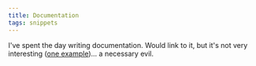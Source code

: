 ```yaml
---
title: Documentation
tags: snippets
---
```


I've spent the day writing documentation. Would link to it, but it's not very interesting ([one example](http://www.wincent.com/a/support/registering/))... a necessary evil.
